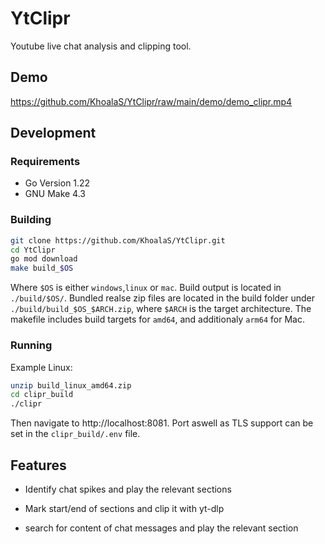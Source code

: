 # YtClipr

Youtube live chat analysis and clipping tool.

## Demo 

https://github.com/KhoalaS/YtClipr/raw/main/demo/demo_clipr.mp4

## Development

### Requirements

- Go Version 1.22
- GNU Make 4.3

### Building

```bash
git clone https://github.com/KhoalaS/YtClipr.git
cd YtClipr
go mod download
make build_$OS
```

Where `$OS` is either `windows`,`linux` or `mac`. Build output is located in `./build/$OS/`. Bundled realse zip files are located in the build folder under `./build/build_$OS_$ARCH.zip`, where `$ARCH` is the target architecture. The makefile includes build targets for `amd64`, and additionaly `arm64` for Mac.


### Running

Example Linux:
```bash
unzip build_linux_amd64.zip
cd clipr_build
./clipr
```

Then navigate to http://localhost:8081. Port aswell as TLS support can be set in the `clipr_build/.env` file.

## Features

- Identify chat spikes and play the relevant sections

- Mark start/end of sections and clip it with yt-dlp

- search for content of chat messages and play the relevant section





